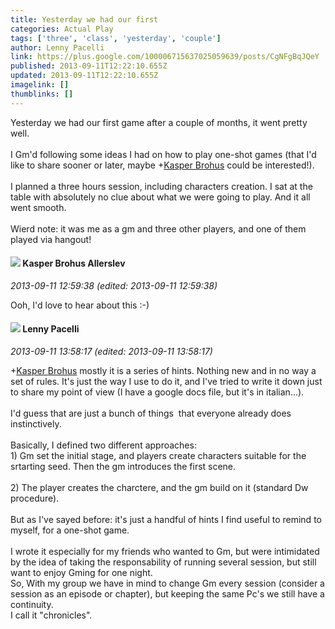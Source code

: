 ```yaml
---
title: Yesterday we had our first
categories: Actual Play
tags: ['three', 'class', 'yesterday', 'couple']
author: Lenny Pacelli
link: https://plus.google.com/100006715637025059639/posts/CgNFgBqJQeY
published: 2013-09-11T12:22:10.655Z
updated: 2013-09-11T12:22:10.655Z
imagelink: []
thumblinks: []
---
```


Yesterday we had our first game after a couple of months, it went pretty well. <br /><br />I Gm&#39;d following some ideas I had on how to play one-shot games (that  I&#39;d like to share sooner or later, maybe <span class="proflinkWrapper"><span class="proflinkPrefix">+</span><a class="proflink" href="https://plus.google.com/110937611143261107555" oid="110937611143261107555">Kasper Brohus</a></span> could be interested!).<br /><br />I planned a three hours session, including characters creation. I sat at the table with absolutely no clue about what we were going to play. And it all went smooth.<br /><br />Wierd note: it was me as a gm and three other players, and one of them played via hangout! <br />
<div id='comment z13mvlrglwu3efue522cypxgrr3byn0mo'>
  <h4><img src='{{site.baseurl}}//images/avatars/110937611143261107555_photo.jpg'> Kasper Brohus Allerslev</h4>
      <p><cite>2013-09-11 12:59:38 (edited: 2013-09-11 12:59:38)</cite></p>
        <p>Ooh, I&#39;d love to hear about this :-)</p>
</div>
        

<div id='comment z13mvlrglwu3efue522cypxgrr3byn0mo'>
  <h4><img src='{{site.baseurl}}//images/avatars/100006715637025059639_photo.jpg'> Lenny Pacelli</h4>
      <p><cite>2013-09-11 13:58:17 (edited: 2013-09-11 13:58:17)</cite></p>
        <p><span class="proflinkWrapper"><span class="proflinkPrefix">+</span><a class="proflink" href="https://plus.google.com/110937611143261107555" oid="110937611143261107555">Kasper Brohus</a></span> mostly it is a series of hints. Nothing new and in no way a set of rules. It&#39;s just the way I use to do it, and I&#39;ve tried to write it down just to share my point of view (I have a google docs file, but it&#39;s in italian...).<br /><br />I&#39;d guess that are just a bunch of things  that everyone already does instinctively.<br /><br />Basically, I defined two different approaches:<br />1) Gm set the initial stage, and players create characters suitable for the srtarting seed. Then the gm introduces the first scene.<br /><br />2) The player creates the charctere, and the gm build on it (standard Dw procedure).<br /><br />But as I&#39;ve sayed before: it&#39;s just a handful of hints I find useful to remind to myself, for a one-shot game.<br /><br />I wrote it especially for my friends who wanted to Gm, but were intimidated by the idea of taking the responsability of running several session, but still want to enjoy Gming for one night.<br />So, With my group we have in mind to change Gm every session (consider a session as an episode or chapter), but keeping the same Pc&#39;s we still have a continuity.<br />I call it &quot;chronicles&quot;.</p>
</div>
        